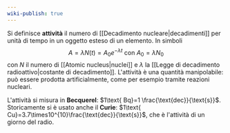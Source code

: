 ```yaml
---
wiki-publish: true
---
```

Si definisce **attività** il numero di [[Decadimento nucleare|decadimenti]] per unità di tempo in un oggetto esteso di un elemento. In simboli
$$A=\lambda N(t)=A_{0}e^{-\lambda t}\text{ con }A_{0}=\lambda N_{0}$$
con $N$ il numero di [[Atomic nucleus|nuclei]] e $\lambda$ la [[Legge di decadimento radioattivo|costante di decadimento]]. L'attività è una quantità manipolabile: può essere prodotta artificialmente, come per esempio tramite reazioni nucleari.

L'attività si misura in **Becquerel**: $1\text{ Bq}=1 \frac{\text{dec}}{\text{s}}$. Storicamente si è usato anche il **Curie**: $1\text{ Cu}=3.7\times10^{10}\frac{\text{dec}}{\text{s}}$, che è l'attività di un giorno del radio.